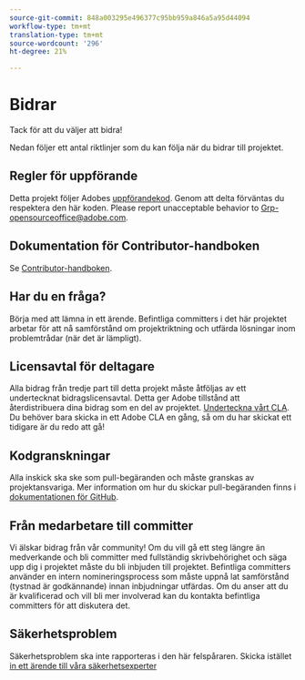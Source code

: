 ```yaml
---
source-git-commit: 848a003295e496377c95bb959a846a5a95d44094
workflow-type: tm+mt
translation-type: tm+mt
source-wordcount: '296'
ht-degree: 21%

---
```

# Bidrar

Tack för att du väljer att bidra!

Nedan följer ett antal riktlinjer som du kan följa när du bidrar till projektet.

## Regler för uppförande

Detta projekt följer Adobes [uppförandekod](code-of-conduct.md). Genom att delta förväntas du respektera den här koden. Please report unacceptable behavior to
[Grp-opensourceoffice@adobe.com](mailto:Grp-opensourceoffice@adobe.com).

## Dokumentation för Contributor-handboken

Se [Contributor-handboken](https://docs.adobe.com/content/help/en/contributor/contributor-guide/introduction.html).

## Har du en fråga?

Börja med att lämna in ett ärende. Befintliga committers i det här projektet arbetar för att nå samförstånd om projektriktning och utfärda lösningar inom problemtrådar (när det är lämpligt).

## Licensavtal för deltagare

Alla bidrag från tredje part till detta projekt måste åtföljas av ett undertecknat bidragslicensavtal. Detta ger Adobe tillstånd att återdistribuera dina bidrag som en del av projektet. [Underteckna vårt CLA](http://opensource.adobe.com/cla.html). Du behöver bara skicka in ett Adobe CLA en gång, så om du har skickat ett tidigare är du redo att gå!

## Kodgranskningar

Alla inskick ska ske som pull-begäranden och måste granskas av projektansvariga. Mer information om hur du skickar pull-begäranden finns i [dokumentationen för GitHub](https://help.github.com/articles/about-pull-requests/).

<!--
Lastly, please follow the [pull request template](PULL_REQUEST_TEMPLATE.md) when
submitting a pull request!
-->

## Från medarbetare till committer

Vi älskar bidrag från vår community! Om du vill gå ett steg längre än medverkande och bli committer med fullständig skrivbehörighet och säga upp dig i projektet måste du bli inbjuden till projektet. Befintliga committers använder en intern nomineringsprocess som måste uppnå lat samförstånd (tystnad är godkännande) innan inbjudningar utfärdas. Om du anser att du är kvalificerad och vill bli mer involverad kan du kontakta befintliga committers för att diskutera det.

## Säkerhetsproblem

Säkerhetsproblem ska inte rapporteras i den här felspåraren. Skicka istället [in ett ärende till våra säkerhetsexperter](https://helpx.adobe.com/security/alertus.html)
